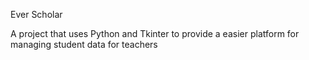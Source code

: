 Ever Scholar


A project that uses Python and Tkinter to provide a easier platform for managing student data for teachers 
